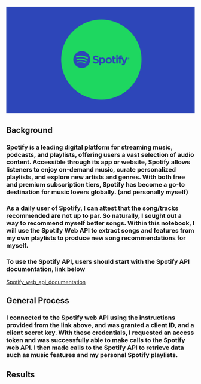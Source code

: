 ![picture_of_spotify_logo](https://github.com/ppatel0910/mySpotify_and_machine_learning/blob/main/images/Spotify-Generic-Header-1440x820-1.png)

## Background

### Spotify is a leading digital platform for streaming music, podcasts, and playlists, offering users a vast selection of audio content. Accessible through its app or website, Spotify allows listeners to enjoy on-demand music, curate personalized playlists, and explore new artists and genres. With both free and premium subscription tiers, Spotify has become a go-to destination for music lovers globally. (and personally myself)

### As a daily user of Spotify, I can attest that the song/tracks recommended are not up to par. So naturally, I sought out a way to recommend myself better songs. Within this notebook, I will use the Spotify Web API to extract songs and features from my own playlists to produce new song recommendations for myself.

### To use the Spotify API, users should start with the Spotify API documentation, link below
[Spotify_web_api_documentation](https://developer.spotify.com/documentation/web-api)

## General Process

### I connected to the Spotify web API using the instructions provided from the link above, and was granted a client ID, and a client secret key. With these credentials, I requested an access token and was successfully able to make calls to the Spotify web API. I then made calls to the Spotify API to retrieve data such as music features and my personal Spotify playlists. 

## Results